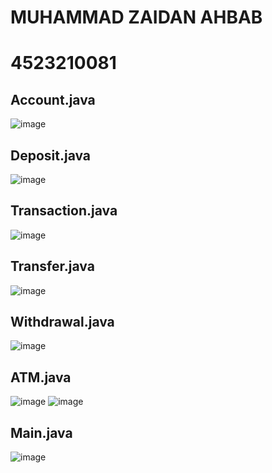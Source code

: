 <h1>MUHAMMAD ZAIDAN AHBAB</h1>
<h1>4523210081</h1>

<h2>Account.java</h2>

![image](https://github.com/user-attachments/assets/5fafc1bb-8106-4d6a-8ef2-b673a17cfc7c)


<h2>Deposit.java</h2>

![image](https://github.com/user-attachments/assets/5f396692-59a6-462f-9501-5eb0df85697e)


<h2>Transaction.java</h2>

![image](https://github.com/user-attachments/assets/ac948680-bfef-484c-ab6a-3c2c638ebd6e)


<h2>Transfer.java</h2>

![image](https://github.com/user-attachments/assets/2b7ebd31-f8a6-4616-94be-6338bf7900f8)


<h2>Withdrawal.java</h2>

![image](https://github.com/user-attachments/assets/ecdc53ac-51df-42f6-ad81-1c80cfdb6af4)


<h2>ATM.java</h2>

![image](https://github.com/user-attachments/assets/89f94916-dfa0-447d-8169-777e403a5a60)
![image](https://github.com/user-attachments/assets/b8742c8e-27bb-47b1-add1-aaddd24b020f)


<h2>Main.java</h2>

![image](https://github.com/user-attachments/assets/d1bfcc0f-c52c-4542-80a4-e8ec0921640d)
